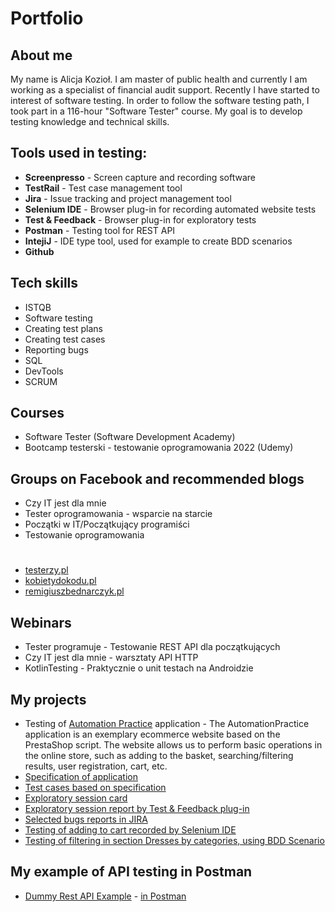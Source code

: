 # Portfolio
## About me
My name is Alicja Kozioł. I am master of public health and currently I am working as a specialist of financial audit support. Recently I have started to interest of software testing. In order to follow the software testing path, I took part in a 116-hour "Software Tester" course. My goal is to develop testing knowledge and technical skills. 
## Tools used in testing:
  - <b>Screenpresso</b> - Screen capture and recording software
  - <b>TestRail</b> - Test case management tool
  - <b>Jira</b> - Issue tracking and project management tool 
  - <b>Selenium IDE</b> - Browser plug-in for recording automated website tests
  - <b>Test & Feedback</b> - Browser plug-in for exploratory tests
  - <b>Postman</b> - Testing tool for REST API
  - <b>IntejiJ</b> - IDE type tool, used for example to create BDD scenarios
  - <b>Github</b>
## Tech skills
  - ISTQB
  - Software testing
  - Creating test plans
  - Creating test cases
  - Reporting bugs
  - SQL
  - DevTools
  - SCRUM
## Courses
  - Software Tester (Software Development Academy)
  - Bootcamp testerski - testowanie oprogramowania 2022 (Udemy)
## Groups on Facebook and recommended blogs
  - Czy IT jest dla mnie
  - Tester oprogramowania - wsparcie na starcie
  - Początki w IT/Początkujący programiści
  - Testowanie oprogramowania 
#
  - [testerzy.pl](https://testerzy.pl/)
  - [kobietydokodu.pl](https://kobietydokodu.pl/)
  - [remigiuszbednarczyk.pl](https://remigiuszbednarczyk.pl)
  
## Webinars
  - Tester programuje - Testowanie REST API dla początkujących
  - Czy IT jest dla mnie - warsztaty API HTTP
  - KotlinTesting - Praktycznie o unit testach na Androidzie
  
## My projects
  - Testing of [Automation Practice](http://automationpractice.com/index.php) application - The AutomationPractice application is an exemplary ecommerce website based on the PrestaShop script. The website allows us to perform basic operations in the online store, such as adding to the basket, searching/filtering results, user registration, cart, etc.
   - [Specification of application](https://drive.google.com/file/d/1rBjopIwiuyjF4zTXkB_QWk-vC10n_unH/view?usp=sharing)
   - [Test cases based on specification](https://drive.google.com/file/d/1aMRTdHerQc8B3-ENbvHnk3oDhJAgslJU/view?usp=sharing)
   - [Exploratory session card](https://drive.google.com/file/d/1RaQceg07HCfDo1tSennAGV4cKhRipL-m/view?usp=sharing)
   - [Exploratory session report by Test & Feedback plug-in](https://drive.google.com/file/d/1rtnOSwUVGwQU70trRVBUio1OP6aJWl5R/view?usp=sharing)
   - [Selected bugs reports in JIRA](https://drive.google.com/file/d/1Ca6g6b3oTGcVk0_vZqzJOz1VVeCzLvGB/view?usp=sharing)
   - [Testing of adding to cart recorded by Selenium IDE](https://drive.google.com/file/d/1HvCDjuCv-9gq9MJCK4lis8WraL2Ai7NJ/view?usp=sharing)
   - [Testing of filtering in section Dresses by categories, using BDD Scenario](https://drive.google.com/file/d/1nEa0mjeiLFxtBwAcVLLUbkIhlLN9isev/view?usp=sharing)

## My example of API testing in Postman
  - [Dummy Rest API Example](http://dummy.restapiexample.com/) - [in Postman](https://drive.google.com/file/d/1hOw4qOp7hWOUQQC9pBbdXXFHkKCT6fKS/view?usp=sharing)
